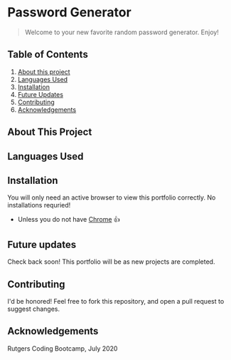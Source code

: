 # Password Generator

>Welcome to your new favorite random password generator. Enjoy!

## Table of Contents
1. [About this project](#about)
2. [Languages Used](#laguages)
3. [Installation](#install)
4. [Future Updates](#updates)
5. [Contributing](#contribute)
6. [Acknowledgements](#ack)

## About This Project <a name="about"></a>




## Languages Used <a name="laguages"></a>




## Installation <a name="install"></a>

You will only need an active browser to view this portfolio correctly. No installations requried! 
- Unless you do not have <a href="https://support.google.com/chrome/answer/95346?co=GENIE.Platform%3DDesktop&hl=en-GB">Chrome</a> :+1:

## Future updates <a name="updates"></a>

Check back soon! This portfolio will be as new projects are completed. 

## Contributing <a name="contribute"></a>

I'd be honored! Feel free to fork this repository, and open a pull request to suggest changes. 

## Acknowledgements <a name="ack"></a>

Rutgers Coding Bootcamp, July 2020